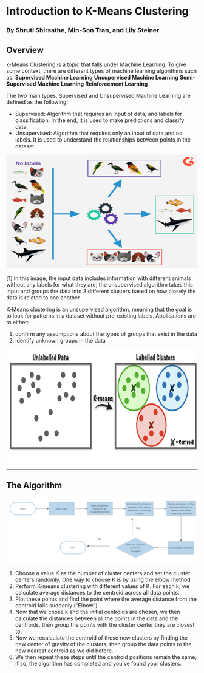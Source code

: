 # Introduction to K-Means Clustering
### By Shruti Shirsathe, Min-Son Tran, and Lily Steiner
## Overview

k-Means Clustering is a topic that falls under Machine Learning. To give some context, there are different types of machine learning algorithms such as:
**Supervised Machine Learning**
**Unsupervised Machine Learning**
**Semi-Supervised Machine Learning**
**Reinforcement Learning**

The two main types, Supervised and Unsupervised Machine Learning are defined as the following:
* Supervised: Algorithm that requires an input of data, and labels for classification. In the end, it is used to make predictions and classify data.
* Unsupervised: Algorithm that requires only an input of data and no labels. It is used to understand the relationships between points in the dataset.

<img src="img/unsupervised-learning.png" width="600" height="300" />

[1] In this image, the input data includes information with different animals without any labels for what they are; the unsupervised algorithm takes this input and groups the data into 3 different clusters based on how closely the data is related to one another

K-Means clustering is an unsupervised algorithm, meaning that the goal is to look for patterns in a dataset without pre-existing labels. 
Applications are to either:
1. confirm any assumptions about the types of groups that exist in the data
2. identify unknown groups in the data

<img src="img/kmeans.png" width="600" height="300" />

* * *

## The Algorithm
![Algorithm](img/algorithm.png)

1. Choose a value K as the number of cluster centers and set the cluster centers randomly. One way to choose K is by using the elbow method
2. Perform K-means clustering with different values of K. For each k, we calculate average distances to the centroid across all data points.
3. Plot these points and find the point where the average distance from the centroid falls suddenly (“Elbow”)
4. Now that we chose k and the initial centroids are chosen, we then 
calculate the distances between all the points in the data and the centroids, then group the points with the cluster center they are closest to.
5. Now we recalculate the centroid of these new clusters by finding the new center of gravity of the clusters; then group the data points to the new nearest centroid as we did before. 
6. We then repeat these steps until the centroid positions remain the same; if so, the algorithm has completed and you’ve found your clusters.

